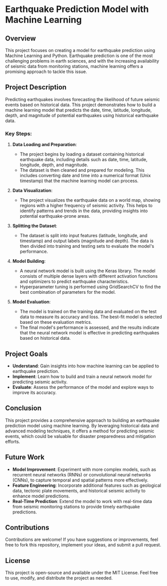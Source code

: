 # Earthquake Prediction Model with Machine Learning

## Overview
This project focuses on creating a model for earthquake prediction using Machine Learning and Python. Earthquake prediction is one of the most challenging problems in earth sciences, and with the increasing availability of seismic data from monitoring stations, machine learning offers a promising approach to tackle this issue.

## Project Description
Predicting earthquakes involves forecasting the likelihood of future seismic events based on historical data. This project demonstrates how to build a machine learning model that predicts the date, time, latitude, longitude, depth, and magnitude of potential earthquakes using historical earthquake data.

### Key Steps:
1. **Data Loading and Preparation**:
   - The project begins by loading a dataset containing historical earthquake data, including details such as date, time, latitude, longitude, depth, and magnitude.
   - The dataset is then cleaned and prepared for modeling. This includes converting date and time into a numerical format (Unix timestamp) that the machine learning model can process.

2. **Data Visualization**:
   - The project visualizes the earthquake data on a world map, showing regions with a higher frequency of seismic activity. This helps to identify patterns and trends in the data, providing insights into potential earthquake-prone areas.

3. **Splitting the Dataset**:
   - The dataset is split into input features (latitude, longitude, and timestamp) and output labels (magnitude and depth). The data is then divided into training and testing sets to evaluate the model's performance.

4. **Model Building**:
   - A neural network model is built using the Keras library. The model consists of multiple dense layers with different activation functions and optimizers to predict earthquake characteristics.
   - Hyperparameter tuning is performed using GridSearchCV to find the best combination of parameters for the model.

5. **Model Evaluation**:
   - The model is trained on the training data and evaluated on the test data to measure its accuracy and loss. The best-fit model is selected based on these evaluation metrics.
   - The final model's performance is assessed, and the results indicate that the neural network model is effective in predicting earthquakes based on historical data.

## Project Goals
- **Understand**: Gain insights into how machine learning can be applied to earthquake prediction.
- **Implement**: Learn how to build and train a neural network model for predicting seismic activity.
- **Evaluate**: Assess the performance of the model and explore ways to improve its accuracy.

## Conclusion
This project provides a comprehensive approach to building an earthquake prediction model using machine learning. By leveraging historical data and advanced modeling techniques, it offers a method for predicting seismic events, which could be valuable for disaster preparedness and mitigation efforts.

## Future Work
- **Model Improvement**: Experiment with more complex models, such as recurrent neural networks (RNNs) or convolutional neural networks (CNNs), to capture temporal and spatial patterns more effectively.
- **Feature Engineering**: Incorporate additional features such as geological data, tectonic plate movements, and historical seismic activity to enhance model predictions.
- **Real-Time Prediction**: Extend the model to work with real-time data from seismic monitoring stations to provide timely earthquake predictions.

## Contributions
Contributions are welcome! If you have suggestions or improvements, feel free to fork this repository, implement your ideas, and submit a pull request.

## License
This project is open-source and available under the MIT License. Feel free to use, modify, and distribute the project as needed.
